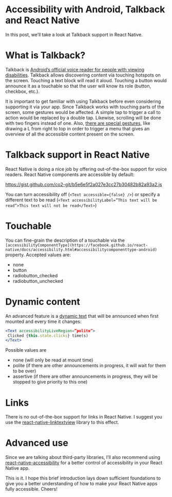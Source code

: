 Accessibility with Android, Talkback and React Native
===

In this post, we’ll take a look at Talkback support in React Native.

# What is Talkback?

Talkback is [Android’s official voice reader for people with viewing disabilities](https://www.androidcentral.com/what-google-talk-back). Talkback allows discovering content via touching hotspots on the screen. Touching a text block will read it aloud. Touching a button would announce it as a touchable so that the user will know its role (button, checkbox, etc.).

It is important to get familiar with using Talkback before even considering supporting it via your app. Since Talkback works with touching parts of the screen, some gestures would be affected. A simple tap to trigger a call to action would be replaced by a double tap. Likewise, scrolling will be done with two fingers instead of one. Also, [there are special gestures](https://support.google.com/accessibility/android/answer/6151827?hl=en&ref_topic=3529932), like drawing a L from right to top in order to trigger a menu that gives an overview of all the accessible content present on the screen.

# Talkback support in React Native

React Native is doing a nice job by offering out-of-the-box support for voice readers. React Native components are accessible by default:

https://gist.github.com/co2-git/b5e6e5f2a027e3cc27b30482b82a93a2.js

You can turn accessibility off (`<Text accessible={false} />`) or specify a different text to be read (`<Text accessibilityLabel=”This text will be read”>This text will not be read</Text>`)

# Touchable

You can fine-grain the description of a touchable via the `[accessibilityComponentType](https://facebook.github.io/react-native/docs/accessibility.html#accessibilitycomponenttype-android)` property. Accepted values are:

- none
- button
- radiobutton_checked
- radiobutton_unchecked

# Dynamic content

An advanced feature is a [dynamic text](https://facebook.github.io/react-native/docs/accessibility.html#accessibilityliveregion-android) that will be announced when first mounted and every time it changes:

```jsx
<Text accessibilityLiveRegion=”polite”>
 Clicked {this.state.clicks} time(s)
</Text>
```

Possible values are

- none (will only be read at mount time)
- polite (if there are other announcements in progress, it will wait for them to be over)
- assertive (if there are other announcements in progress, they will be stopped to give priority to this one)

# Links

There is no out-of-the-box support for links in React Native. I suggest you use the [react-native-linktextview](https://www.npmjs.com/package/react-native-linktextview) library to this effect.

# Advanced use

Since we are talking about third-party libraries, I’ll also recommend using [react-native-accessibility](https://www.npmjs.com/package/react-native-accessibility) for a better control of accessibility in your React Native app.

This is it. I hope this brief introduction lays down sufficient foundations to give you a better understanding of how to make your React Native apps fully accessible. Cheers!

